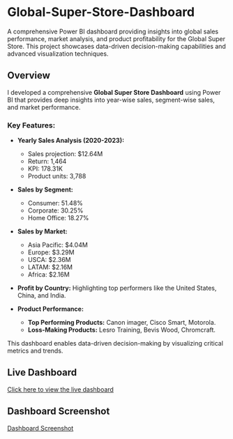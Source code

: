 # Global-Super-Store-Dashboard
A comprehensive Power BI dashboard providing insights into global sales performance, market analysis, and product profitability for the Global Super Store. This project showcases data-driven decision-making capabilities and advanced visualization techniques.

## Overview
I developed a comprehensive **Global Super Store Dashboard** using Power BI that provides deep insights into year-wise sales, segment-wise sales, and market performance.

### Key Features:
- **Yearly Sales Analysis (2020-2023):**
  - Sales projection: $12.64M
  - Return: 1,464
  - KPI: 178.31K
  - Product units: 3,788

- **Sales by Segment:**
  - Consumer: 51.48%
  - Corporate: 30.25%
  - Home Office: 18.27%

- **Sales by Market:**
  - Asia Pacific: $4.04M
  - Europe: $3.29M
  - USCA: $2.36M
  - LATAM: $2.16M
  - Africa: $2.16M

- **Profit by Country:** Highlighting top performers like the United States, China, and India.

- **Product Performance:**
  - **Top Performing Products:** Canon imager, Cisco Smart, Motorola.
  - **Loss-Making Products:** Lesro Training, Bevis Wood, Chromcraft.

This dashboard enables data-driven decision-making by visualizing critical metrics and trends.

## Live Dashboard
[Click here to view the live dashboard](https://t.ly/cUooH)

## Dashboard Screenshot
[Dashboard Screenshot](https://github.com/inamdarmustafa11/Global-Super-Store-Dashboard/blob/main/Dashboard%20Screenshot.jpg)

